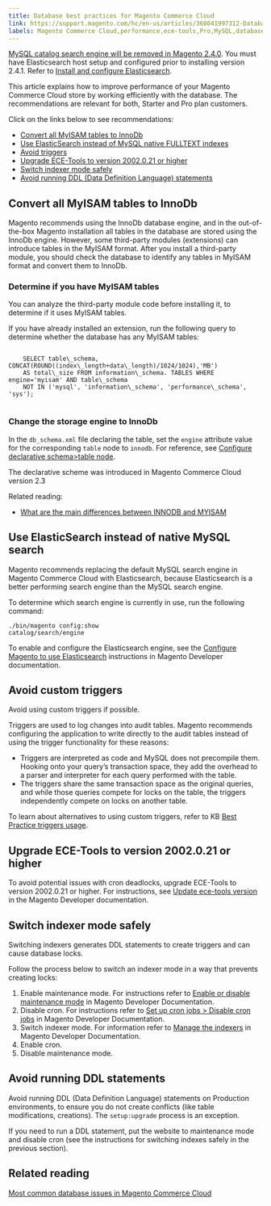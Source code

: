 ```yaml
---
title: Database best practices for Magento Commerce Cloud
link: https://support.magento.com/hc/en-us/articles/360041997312-Database-best-practices-for-Magento-Commerce-Cloud
labels: Magento Commerce Cloud,performance,ece-tools,Pro,MySQL,database,triggers,best practices,Starter,lock
---
```


<p class="warning"><a href="https://support.magento.com/hc/en-us/articles/360043144271-MySQL-catalog-search-engine-will-be-removed-in-all-versions-of-Magento-2-4-0">MySQL catalog search engine will be removed in Magento 2.4.0</a>. You must have Elasticsearch host setup and configured prior to installing version 2.4.1. Refer to <a href="https://devdocs.magento.com/guides/v2.3/config-guide/elasticsearch/es-overview.html">Install and configure Elasticsearch</a>.</p>

This article explains how to improve performance of your Magento Commerce Cloud store by working efficiently with the database. The recommendations are relevant for both, Starter and Pro plan customers.

Click on the links below to see recommendations:

* [Convert all MyISAM tables to InnoDb](#convert)
* [ Use ElasticSearch instead of MySQL native FULLTEXT indexes](#ElasticSearch)
* [ Avoid triggers](#Triggers)
* [ Upgrade ECE-Tools to version 2002.0.21 or higher ](#ECE-Tools)
* [ Switch indexer mode safely ](#indexer)
* [ Avoid running DDL (Data Definition Language) statements ](#DDL_statements)

## Convert all MyISAM tables to InnoDb

Magento recommends using the InnoDb database engine, and in the out-of-the-box Magento installation all tables in the database are stored using the InnoDb engine. However, some third-party modules (extensions) can introduce tables in the MyISAM format. After you install a third-party module, you should check the database to identify any tables in MyISAM format and convert them to InnoDb.

### Determine if you have MyISAM tables

You can analyze the third-party module code before installing it, to determine if it uses MyISAM tables.

If you have already installed an extension, run the following query to determine whether the database has any MyISAM tables: 

<code class="language-sql">
    SELECT table\_schema, CONCAT(ROUND((index\_length+data\_length)/1024/1024),'MB')
    AS total\_size FROM information\_schema. TABLES WHERE engine='myisam' AND table\_schema
    NOT IN ('mysql', 'information\_schema', 'performance\_schema', 'sys');
  </code>

### Change the storage engine to InnoDb 

In the `` db_schema.xml `` file declaring the table, set the `` engine `` attribute value for the corresponding `` table `` node to `` innodb ``. For reference, see [Configure declarative schema>table node](https://devdocs.magento.com/guides/v2.3/extension-dev-guide/declarative-schema/db-schema.html#table-node).

The declarative scheme was introduced in Magento Commerce Cloud version 2.3

Related reading:

* [What are the main differences between INNODB and MYISAM](http://www.expertphp.in/article/what-are-the-main-differences-between-innodb-and-myisam)

## Use ElasticSearch instead of native MySQL search

Magento recommends replacing the default MySQL search engine in Magento Commerce Cloud with Elasticsearch, because Elasticsearch is a better performing search engine than the MySQL search engine.

To determine which search engine is currently in use, run the following command:

<code class="language-bash">./bin/magento config:show catalog/search/engine</code>

To enable and configure the Elasticsearch engine, see the [Configure Magento to use Elasticsearch](https://devdocs.magento.com/cloud/project/project-conf-files_services-elastic.html) instructions in Magento Developer documentation.

## Avoid custom triggers  

Avoid using custom triggers if possible. 

Triggers are used to log changes into audit tables. Magento recommends configuring the application to write directly to the audit tables instead of using the trigger functionality for these reasons: 

* Triggers are interpreted as code and MySQL does not precompile them. Hooking onto your query’s transaction space, they add the overhead to a parser and interpreter for each query performed with the table.
* The triggers share the same transaction space as the original queries, and while those queries compete for locks on the table, the triggers independently compete on locks on another table.

To learn about alternatives to using custom triggers, refer to KB [Best Practice triggers usage](https://support.magento.com/hc/en-us/articles/360048050352).

## Upgrade ECE-Tools to version 2002.0.21 or higher 

To avoid potential issues with cron deadlocks, upgrade ECE-Tools to version 2002.0.21 or higher. For instructions, see [Update ece-tools version](https://devdocs.magento.com/cloud/project/ece-tools-update.html) in the Magento Developer documentation.

## Switch indexer mode safely 

Switching indexers generates DDL statements to create triggers and can cause database locks. 

Follow the process below to switch an indexer mode in a way that prevents creating locks:

1. Enable maintenance mode. For instructions refer to [Enable or disable maintenance mode](https://devdocs.magento.com/guides/v2.3/install-gde/install/cli/install-cli-subcommands-maint.html) in Magento Developer Documentation.
1. Disable cron. For instructions refer to  [Set up cron jobs > Disable cron jobs](https://devdocs.magento.com/cloud/configure/setup-cron-jobs.html#disable-cron-jobs) in Magento Developer Documentation.
1. Switch indexer mode. For information refer to  [Manage the indexers](https://devdocs.magento.com/guides/v2.3/config-guide/cli/config-cli-subcommands-index.html) in Magento Developer Documentation.
1. Enable cron.
1. Disable maintenance mode.

## Avoid running DDL statements

Avoid running DDL (Data Definition Language) statements on Production environments, to ensure you do not create conflicts (like table modifications, creations). The `` setup:upgrade `` process is an exception.

If you need to run a DDL statement, put the website to maintenance mode and disable cron (see the instructions for switching indexes safely in the previous section).

## Related reading

[Most common database issues in Magento Commerce Cloud ](https://support.magento.com/hc/en-us/articles/360041739651)

 